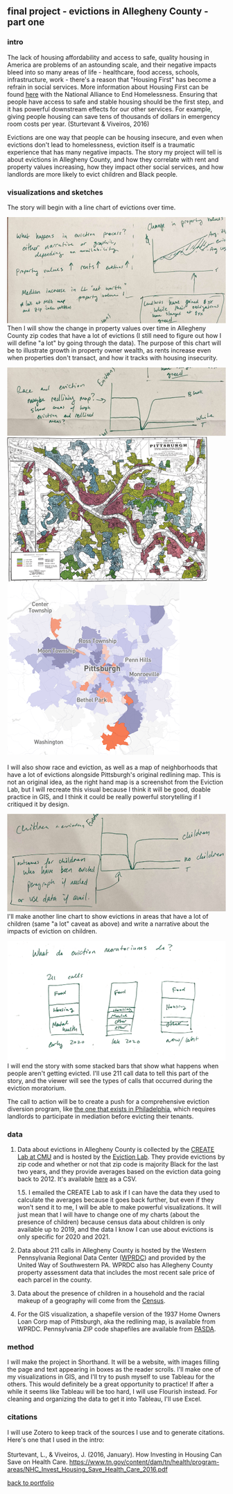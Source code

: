 ## final project - evictions in Allegheny County - part one

### intro

The lack of housing affordability and access to safe, quality housing in America are problems of an astounding scale, and their negative impacts bleed into so many areas of life - healthcare, food access, schools, infrastructure, work - there's a reason that "Housing First" has become a refrain in social services. More information about Housing First can be found [here](https://endhomelessness.org/resource/housing-first/) with the National Alliance to End Homelessness. Ensuring that people have access to safe and stable housing should be the first step, and it has powerful downstream effects for our other services. For example, giving people housing can save tens of thousands of dollars in emergency room costs per year. (Sturtevant & Viveiros, 2016) <br>

Evictions are one way that people can be housing insecure, and even when evictions don't lead to homelessness, eviction itself is a traumatic experience that has many negative impacts. The story my project will tell is about evictions in Allegheny County, and how they correlate with rent and property values increasing, how they impact other social services, and how landlords are more likely to evict children and Black people. 

### visualizations and sketches

The story will begin with a line chart of evictions over time. 

![property values](/Property_Values.jpg)
Then I will show the change in property values over time in Allegheny County zip codes that have a lot of evictions (I still need to figure out how I will define "a lot" by going through the data). The purpose of this chart will be to illustrate growth in property owner wealth, as rents increase even when properties don't transact, and how it tracks with housing insecurity. 

![race and eviction](/Race_Eviction.jpeg)
![eviction map](/Redlining_SS.png)
![redlining map](/Eviction_map_SS.png) <br>  
I will also show race and eviction, as well as a map of neighborhoods that have a lot of evictions alongside Pittsburgh's original redlining map. This is not an original idea, as the right hand map is a screenshot from the Eviction Lab, but I will recreate this visual because I think it will be good, doable practice in GIS, and I think it could be really powerful storytelling if I critiqued it by design. 

![race and eviction](/Children_Eviction.jpeg)
I'll make another line chart to show evictions in areas that have a lot of children (same "a lot" caveat as above) and write a narrative about the impacts of eviction on children.

![race and eviction](/211_data.png)
I will end the story with some stacked bars that show what happens when people aren't getting evicted. I'll use 211 call data to tell this part of the story, and the viewer will see the types of calls that occurred during the eviction moratorium.

The call to action will be to create a push for a comprehensive eviction diversion program, like [the one that exists in Philadelphia](https://eviction-diversion.phila.gov/#/About), which requires landlords to participate in mediation before evicting their tenants. 

### data 

1. Data about evictions in Allegheny County is collected by the [CREATE Lab at CMU](https://cmucreatelab.org/) and is hosted by the [Eviction Lab](https://evictionlab.org/eviction-tracking/pittsburgh-pa/). They provide evictions by zip code and whether or not that zip code is majority Black for the last two years, and they provide averages based on the eviction data going back to 2012. It's available [here](https://evictionlab.org/eviction-tracking/get-the-data/) as a CSV. <br>

   1.5. I emailed the CREATE Lab to ask if I can have the data they used to calculate the averages because it goes back further, but even if they won't send it to me, I will be able to make powerful visualizations. It will just mean that I will have to change one of my charts (about the presence of children) because census data about children is only available up to 2019, and the data I know I can use about evictions is only specific for 2020 and 2021.<br>  

2. Data about 211 calls in Allegheny County is hosted by the Western Pennsylvania Regional Data Center ([WPRDC](https://data.wprdc.org/dataset/211-requests)) and provided by the United Way of Southwestern PA. WPRDC also has Allegheny County property assessment data that includes the most recent sale price of each parcel in the county. <br> 

3. Data about the presence of children in a household and the racial makeup of a geography will come from the [Census](data.census.gov). <br>  

4. For the GIS visualization, a shapefile version of the 1937 Home Owners Loan Corp map of Pittsburgh, aka the redlining map, is available from WPRDC. Pennsylvania ZIP code shapefiles are available from [PASDA](https://www.pasda.psu.edu/).

### method
I will make the project in Shorthand. It will be a website, with images filling the page and text appearing in boxes as the reader scrolls. I'll make one of my visualizations in GIS, and I'll try to push myself to use Tableau for the others. This would definitely be a great opportunity to practice! If after a while it seems like Tableau will be too hard, I will use Flourish instead. For cleaning and organizing the data to get it into Tableau, I'll use Excel.

### citations
I will use Zotero to keep track of the sources I use and to generate citations. Here's one that I used in the intro: <br>  
Sturtevant, L., & Viveiros, J. (2016, January). How Investing in Housing Can Save on Health Care. https://www.tn.gov/content/dam/tn/health/program-areas/NHC_Invest_Housing_Save_Health_Care_2016.pdf <br>  

[back to portfolio](https://julia-pascale.github.io/pascale-portfolio/)
